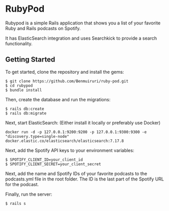 # RubyPod

Rubypod is a simple Rails application that shows you a list of your favorite Ruby and Rails podcasts on Spotify.

It has ElasticSearch integration and uses Searchkick to provide a search functionality.

## Getting Started

To get started, clone the repository and install the gems:

```
$ git clone https://github.com/Benmuiruri/ruby-pod.git
$ cd rubypod
$ bundle install
```

Then, create the database and run the migrations:

```
$ rails db:create
$ rails db:migrate
```

Next, start ElasticSearch: (Either install it locally or preferably use Docker)

```
docker run -d -p 127.0.0.1:9200:9200 -p 127.0.0.1:9300:9300 -e "discovery.type=single-node" docker.elastic.co/elasticsearch/elasticsearch:7.17.8
```

Next, add the Spotify API keys to your environment variables:

```
$ SPOTIFY_CLIENT_ID=your_client_id
$ SPOTIFY_CLIENT_SECRET=your_client_secret
```

Next, add the name and Spotify IDs of your favorite podcasts to the podcasts.yml file in the root folder. The ID is the last part of the Spotify URL for the podcast.


Finally, run the server:

```
$ rails s
```
